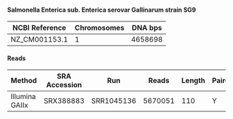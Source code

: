 #### Salmonella Enterica sub. Enterica serovar Gallinarum strain SG9 ##

| NCBI Reference | Chromosomes | DNA bps |
| -------------- | ----------- | ------- |
| NZ_CM001153.1  | 1           | 4658698 |

#### Reads

|     Method     | SRA Accession |    Run     |  Reads  | Length | Paired? | SNPs |
|----------------|---------------|------------|---------|--------|---------|------|
| Illumina GAIIx | SRX388883     | SRR1045136 | 5670051 |    110 | Y       |    5 |